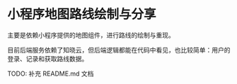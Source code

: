 # 小程序地图路线绘制与分享

主要是依赖小程序提供的地图组件，进行路线的绘制与重现。

目前后端服务依赖了知晓云，但后端逻辑都能在代码中看见，也比较简单：用户的登录、记录和获取路线数据。


TODO: 补充 README.md 文档